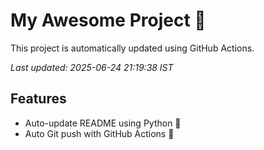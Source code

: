 # My Awesome Project 🚀

This project is automatically updated using GitHub Actions.

_Last updated: 2025-06-24 21:19:38 IST_

## Features
- Auto-update README using Python 🐍
- Auto Git push with GitHub Actions 🤖
